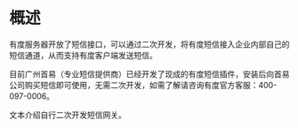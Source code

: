 # 概述

有度服务器开放了短信接口，可以通过二次开发，将有度短信接入企业内部自己的短信通道，从而支持有度客户端发送短信。

目前广州首易（专业短信提供商）已经开发了现成的有度短信插件，安装后向首易公司购买短信即可使用，无需二次开发，如需了解请咨询有度官方客服：400-097-0006。

文本介绍自行二次开发短信网关。
